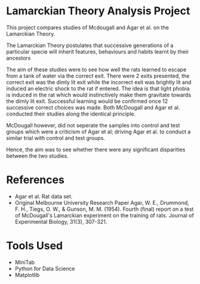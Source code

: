 # Lamarckian Theory Analysis Project
This project compares studies of Mcdougall and Agar et al. on the Lamarckian Theory.

The Lamarckian Theory postulates that successive generations of a particular specie will inherit features, behaviours and habits learnt by their ancestors

The aim of these studies were to see how well the rats learned to escape from a tank of water via the correct exit. There were 2 exits presented, the correct exit was the dimly lit exit while the incorrect exit was brightly lit and induced an electric shock to the rat if entered.
The idea is that light phobia is induced in the rat which would instinctively make them gravitate towards the dimly lit exit.
Successful learning would be confirmed once 12 successive correct choices was made.
Both McDougall and Agar et al. conducted their studies along the identical principle.

McDougall however, did not seperate the samples into control and test groups which were a criticism of Agar et al; driving Agar et al. to conduct a similar trial with
control and test groups.

Hence, the aim was to see whether there were any significant disparities between the two studies.

# References
- Agar et al. Rat data set.
- Original Melbourne University Research Paper
Agar, W. E., Drummond, F. H., Tiegs, O. W., & Gunson, M. M. (1954). Fourth (final) report on a test of McDougall's Lamarckian experiment on the training of rats.
Journal of Experimental Biology, 31(3), 307-321.

# Tools Used
- MiniTab
- Python for Data Science
- Matplotlib
